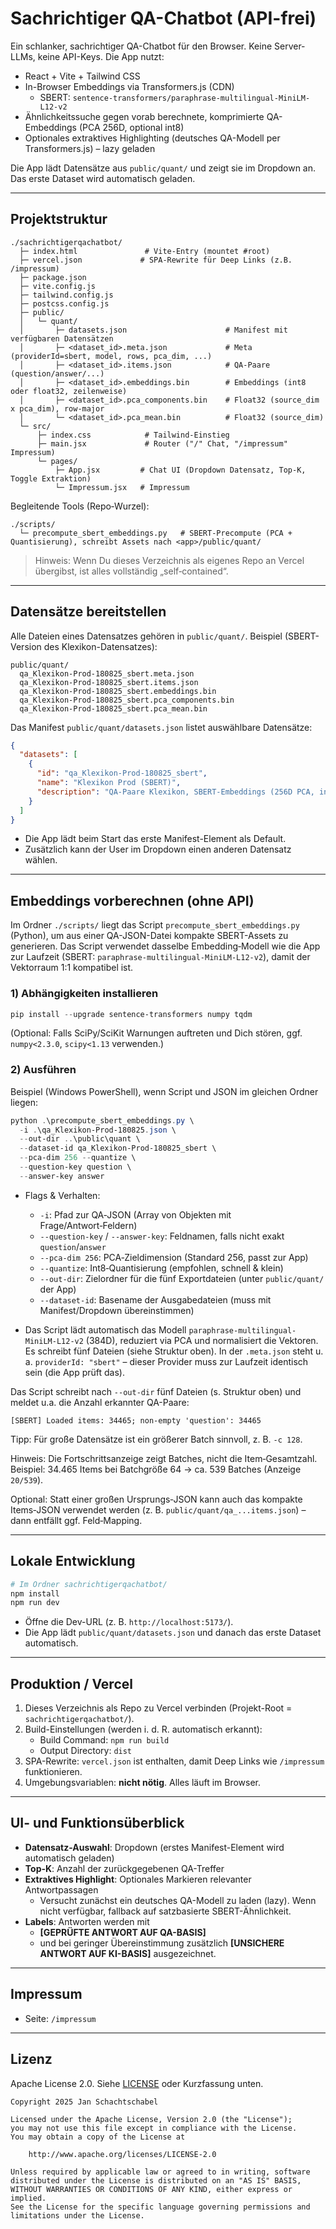 # Sachrichtiger QA-Chatbot (API-frei)

Ein schlanker, sachrichtiger QA-Chatbot für den Browser. Keine Server-LLMs, keine API-Keys. Die App nutzt:

- React + Vite + Tailwind CSS
- In-Browser Embeddings via Transformers.js (CDN)
  - SBERT: `sentence-transformers/paraphrase-multilingual-MiniLM-L12-v2`
- Ähnlichkeitssuche gegen vorab berechnete, komprimierte QA-Embeddings (PCA 256D, optional int8)
- Optionales extraktives Highlighting (deutsches QA-Modell per Transformers.js) – lazy geladen

Die App lädt Datensätze aus `public/quant/` und zeigt sie im Dropdown an. Das erste Dataset wird automatisch geladen.

---

## Projektstruktur

```
./sachrichtigerqachatbot/
  ├─ index.html               # Vite-Entry (mountet #root)
  ├─ vercel.json             # SPA-Rewrite für Deep Links (z.B. /impressum)
  ├─ package.json
  ├─ vite.config.js
  ├─ tailwind.config.js
  ├─ postcss.config.js
  ├─ public/
  │   └─ quant/
  │       ├─ datasets.json                      # Manifest mit verfügbaren Datensätzen
  │       ├─ <dataset_id>.meta.json             # Meta (providerId=sbert, model, rows, pca_dim, ...)
  │       ├─ <dataset_id>.items.json            # QA-Paare (question/answer/...)
  │       ├─ <dataset_id>.embeddings.bin        # Embeddings (int8 oder float32, zeilenweise)
  │       ├─ <dataset_id>.pca_components.bin    # Float32 (source_dim x pca_dim), row-major
  │       └─ <dataset_id>.pca_mean.bin          # Float32 (source_dim)
  └─ src/
      ├─ index.css            # Tailwind-Einstieg
      ├─ main.jsx             # Router ("/" Chat, "/impressum" Impressum)
      └─ pages/
          ├─ App.jsx         # Chat UI (Dropdown Datensatz, Top-K, Toggle Extraktion)
          └─ Impressum.jsx   # Impressum
```

Begleitende Tools (Repo‑Wurzel):

```
./scripts/
  └─ precompute_sbert_embeddings.py   # SBERT-Precompute (PCA + Quantisierung), schreibt Assets nach <app>/public/quant/
```

> Hinweis: Wenn Du dieses Verzeichnis als eigenes Repo an Vercel übergibst, ist alles vollständig „self‑contained“. 

---

## Datensätze bereitstellen

Alle Dateien eines Datensatzes gehören in `public/quant/`. Beispiel (SBERT-Version des Klexikon-Datensatzes):

```
public/quant/
  qa_Klexikon-Prod-180825_sbert.meta.json
  qa_Klexikon-Prod-180825_sbert.items.json
  qa_Klexikon-Prod-180825_sbert.embeddings.bin
  qa_Klexikon-Prod-180825_sbert.pca_components.bin
  qa_Klexikon-Prod-180825_sbert.pca_mean.bin
```

Das Manifest `public/quant/datasets.json` listet auswählbare Datensätze:

```json
{
  "datasets": [
    {
      "id": "qa_Klexikon-Prod-180825_sbert",
      "name": "Klexikon Prod (SBERT)",
      "description": "QA-Paare Klexikon, SBERT-Embeddings (256D PCA, int8)"
    }
  ]
}
```

- Die App lädt beim Start das erste Manifest-Element als Default.
- Zusätzlich kann der User im Dropdown einen anderen Datensatz wählen.

---

## Embeddings vorberechnen (ohne API)

Im Ordner `./scripts/` liegt das Script `precompute_sbert_embeddings.py` (Python), um aus einer QA-JSON-Datei kompakte SBERT-Assets zu generieren. Das Script verwendet dasselbe Embedding‑Modell wie die App zur Laufzeit (SBERT: `paraphrase-multilingual-MiniLM-L12-v2`), damit der Vektorraum 1:1 kompatibel ist.

### 1) Abhängigkeiten installieren

```powershell
pip install --upgrade sentence-transformers numpy tqdm
```

(Optional: Falls SciPy/SciKit Warnungen auftreten und Dich stören, ggf. `numpy<2.3.0`, `scipy<1.13` verwenden.)

### 2) Ausführen

Beispiel (Windows PowerShell), wenn Script und JSON im gleichen Ordner liegen:

```powershell
python .\precompute_sbert_embeddings.py \
  -i .\qa_Klexikon-Prod-180825.json \
  --out-dir ..\public\quant \
  --dataset-id qa_Klexikon-Prod-180825_sbert \
  --pca-dim 256 --quantize \
  --question-key question \
  --answer-key answer
```

- Flags & Verhalten:
  - `-i`: Pfad zur QA‑JSON (Array von Objekten mit Frage/Antwort‑Feldern)
  - `--question-key` / `--answer-key`: Feldnamen, falls nicht exakt `question`/`answer`
  - `--pca-dim 256`: PCA‑Zieldimension (Standard 256, passt zur App)
  - `--quantize`: Int8‑Quantisierung (empfohlen, schnell & klein)
  - `--out-dir`: Zielordner für die fünf Exportdateien (unter `public/quant/` der App)
  - `--dataset-id`: Basename der Ausgabedateien (muss mit Manifest/Dropdown übereinstimmen)

- Das Script lädt automatisch das Modell `paraphrase-multilingual-MiniLM-L12-v2` (384D), reduziert via PCA und normalisiert die Vektoren. Es schreibt fünf Dateien (siehe Struktur oben). In der `.meta.json` steht u. a. `providerId: "sbert"` – dieser Provider muss zur Laufzeit identisch sein (die App prüft das).

Das Script schreibt nach `--out-dir` fünf Dateien (s. Struktur oben) und meldet u.a. die Anzahl erkannter QA-Paare:

```
[SBERT] Loaded items: 34465; non-empty 'question': 34465
```

Tipp: Für große Datensätze ist ein größerer Batch sinnvoll, z. B. `-c 128`.

Hinweis: Die Fortschrittsanzeige zeigt Batches, nicht die Item‑Gesamtzahl. Beispiel: 34.465 Items bei Batchgröße 64 → ca. 539 Batches (Anzeige `20/539`).

Optional: Statt einer großen Ursprungs‑JSON kann auch das kompakte Items‑JSON verwendet werden (z. B. `public/quant/qa_...items.json`) – dann entfällt ggf. Feld‑Mapping.

---

## Lokale Entwicklung

```bash
# Im Ordner sachrichtigerqachatbot/
npm install
npm run dev
```

- Öffne die Dev-URL (z. B. `http://localhost:5173/`).
- Die App lädt `public/quant/datasets.json` und danach das erste Dataset automatisch.

---

## Produktion / Vercel

1. Dieses Verzeichnis als Repo zu Vercel verbinden (Projekt-Root = `sachrichtigerqachatbot/`).
2. Build-Einstellungen (werden i. d. R. automatisch erkannt):
   - Build Command: `npm run build`
   - Output Directory: `dist`
3. SPA-Rewrite: `vercel.json` ist enthalten, damit Deep Links wie `/impressum` funktionieren.
4. Umgebungsvariablen: **nicht nötig**. Alles läuft im Browser.

---

## UI- und Funktionsüberblick

- **Datensatz-Auswahl**: Dropdown (erstes Manifest-Element wird automatisch geladen)
- **Top-K**: Anzahl der zurückgegebenen QA-Treffer
- **Extraktives Highlight**: Optionales Markieren relevanter Antwortpassagen
  - Versucht zunächst ein deutsches QA-Modell zu laden (lazy). Wenn nicht verfügbar, fallback auf satzbasierte SBERT-Ähnlichkeit.
- **Labels**: Antworten werden mit
  - **[GEPRÜFTE ANTWORT AUF QA-BASIS]**
  - und bei geringer Übereinstimmung zusätzlich **[UNSICHERE ANTWORT AUF KI-BASIS]** ausgezeichnet.

---

## Impressum

- Seite: `/impressum`

---

## Lizenz

Apache License 2.0. Siehe [LICENSE](https://www.apache.org/licenses/LICENSE-2.0) oder Kurzfassung unten.

```
Copyright 2025 Jan Schachtschabel

Licensed under the Apache License, Version 2.0 (the "License");
you may not use this file except in compliance with the License.
You may obtain a copy of the License at

    http://www.apache.org/licenses/LICENSE-2.0

Unless required by applicable law or agreed to in writing, software
distributed under the License is distributed on an "AS IS" BASIS,
WITHOUT WARRANTIES OR CONDITIONS OF ANY KIND, either express or implied.
See the License for the specific language governing permissions and
limitations under the License.
```
